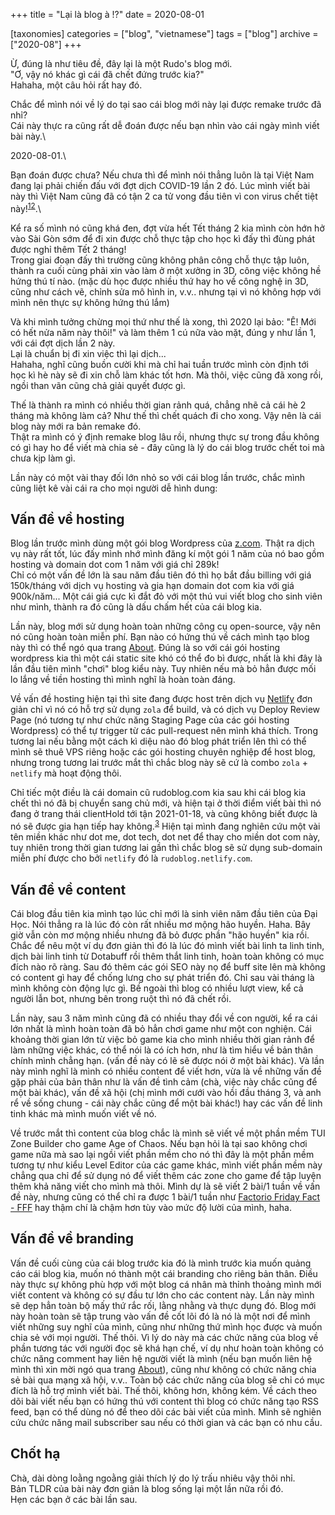 +++
title = "Lại là blog à !?"
date = 2020-08-01

[taxonomies]
categories = ["blog", "vietnamese"]
tags = ["blog"]
archive = ["2020-08"]
+++

Ừ, đúng là như tiêu đề, đây lại là một Rudo's blog mới.\
"Ơ, vậy nó khác gì cái đã chết đứng trước kia?"\
Hahaha, một câu hỏi rất hay đó.

Chắc để mình nói về lý do tại sao cái blog mới này lại được remake trước đã nhỉ?\
Cái này thực ra cũng rất dễ đoán được nếu bạn nhìn vào cái ngày mình viết bài này.\

2020-08-01.\

Bạn đoán được chưa? Nếu chưa thì để mình nói thẳng luôn là tại
Việt Nam đang lại phải chiến đấu với đợt dịch COVID-19 lần 2 đó. Lúc mình viết bài
này thì Việt Nam cũng đã có tận 2 ca tử vong đầu tiên vì con virus chết tiệt này!<sup>[1](https://vtv.vn/xa-hoi/viet-nam-co-ca-dau-tien-tu-vong-do-dich-covid-19-20200731142655572.htm)[2](https://vnexpress.net/them-mot-benh-nhan-covid-19-tu-vong-4139522.html)</sup>.\
<!-- more -->

Kể ra số mình nó cũng khá đen, đợt vừa hết Tết tháng 2 kia mình còn hớn hở
vào Sài Gòn sớm để đi xin được chỗ thực tập cho học kì đấy thì đùng phát được nghỉ thêm Tết 2 tháng!\
Trong giai đoạn đấy thì trường cũng không phân công chỗ thực tập luôn,
thành ra cuối cùng phải xin vào làm ở một xưởng in 3D, công việc không hề hứng thú tí nào.
(mặc dù học được nhiều thứ hay ho về công nghệ in 3D, cũng như cách vẽ, chỉnh sửa mô hình in, v.v..
nhưng tại vì nó không hợp với mình nên thực sự không hứng thú lắm)

Và khi mình tưởng chừng mọi thứ như thế là xong, thì 2020 lại bảo: "Ê! Mới có hết nửa năm
này thôi!" và làm thêm 1 cú nữa vào mặt, đúng y như lần 1, với cái đợt dịch lần 2 này.\
Lại là chuẩn bị đi xin việc thì lại dịch...\
Hahaha, nghĩ cũng buồn cười khi mà chỉ hai tuần trước mình còn định tới học kì hè này sẽ đi xin chỗ làm khác
tốt hơn. Mà thôi, việc cũng đã xong rồi, ngồi than vãn cũng chả giải quyết được gì.

Thế là thành ra mình có nhiều thời gian rảnh quá, chẳng nhẽ cả cái hè 2 tháng mà không làm cả?
Như thế thì chết quách đi cho xong. Vậy nên là cái blog này mới ra bản remake đó.\
Thật ra mình có ý định remake blog lâu rồi, nhưng thực sự trong đầu không có gì hay ho
để viết mà chia sẻ - đây cũng là lý do cái blog trước chết toi mà chưa kịp làm gì.

Lần này có một vài thay đối lớn nhỏ so với cái blog lần trước, chắc mình cũng liệt kê vài cái
ra cho mọi người dễ hình dung:

## Vấn đề về hosting
Blog lần trước mình dùng một gói blog Wordpress của [z.com](https://z.com/vn/).
Thật ra dịch vụ này rất tốt, lúc đấy mình nhớ mình đăng kí một gói 1 năm của nó bao gồm
hosting và domain dot com 1 năm với giá chỉ 289k!\
Chỉ có một vấn đề lớn là sau năm đầu tiên đó thì họ bắt đầu billing với giá 150k/tháng với dịch
vụ hosting và gia hạn domain dot com kia với giá 900k/năm...
Một cái giá cực kì đắt đỏ với một thú vui viết blog cho sinh viên như mình,
thành ra đó cũng là dấu chấm hết của cái blog kia.

Lần này, blog mới sử dụng hoàn toàn những công cụ open-source, vậy nên nó cũng hoàn toàn miễn phí.
Bạn nào có hứng thú về cách mình tạo blog này thì có thể ngó qua trang [About](@/pages/about.md).
Đúng là so với cái gói hosting wordpress kia thì một cái static site khó có thể đo bì được, nhất là
khi đây là lần đầu tiên mình "chơi" blog kiểu này. Tuy nhiên nếu mà bỏ hẳn được mối lo lắng về tiền
hosting thì mình nghĩ là hoàn toàn đáng.

Về vấn đề hosting hiện tại thì site đang được host trên dịch vụ [Netlify](https://www.netlify.com/)
đơn giản chỉ vì nó có hỗ trợ sử dụng `zola` để build, và có dịch vụ Deploy Review Page (nó tương tự như
chức năng Staging Page của các gói hosting Wordpress) có thể tự trigger từ  các pull-request nên mình khá thích.
Trong tương lai nếu bằng một cách kì diệu nào đó blog phát triển lên thì có thể mình sẽ thuê VPS riêng
hoặc các gói hosting chuyên nghiệp để host blog, nhưng trong tương lai trước mắt thì chắc blog này
sẽ cứ là combo `zola` + `netlify` mà hoạt động thôi.

Chỉ tiếc một điều là cái domain cũ rudoblog.com kia sau khi cái blog kia chết thì nó đã bị chuyển
sang chủ mới, và hiện tại ở thời điểm viết bài thì nó đang ở trang thái clientHold tới tận 2021-01-18,
và cũng không biết được là nó sẽ được gia hạn tiếp hay không.<sup>[3](https://whois.domaintools.com/rudoblog.com)</sup>
Hiện tại mình đang nghiên cứu một vài tên miền khác như dot me, dot tech, dot net để thay cho miền dot com này,
tuy nhiên trong thời gian tương lai gần thì chắc blog sẽ sử dụng sub-domain miễn phí được cho bởi `netlify`
đó là `rudoblog.netlify.com`.

## Vấn đề về content
Cái blog đầu tiên kia mình tạo lúc chỉ mới là sinh viên năm đầu tiên của Đại Học.
Nói thẳng ra là lúc đó còn rất nhiều mơ mộng hão huyền. Haha. Bây giờ vẫn còn mơ mộng nhiều
nhưng đã bỏ được phần "hão huyền" kia rồi. Chắc để nêu một ví dụ đơn giản thì đó là lúc đó
mình viết bài linh ta linh tinh, dịch bài linh tinh từ Dotabuff rồi thêm thắt linh tinh, hoàn toàn
không có mục đích nào rõ ràng. Sau đó thêm các gói SEO này nọ để buff site lên mà không có
content gì hay để chống lưng cho sự phát triển đó. Chỉ sau vài tháng là mình không còn động lực gì.
Bề ngoài thì blog có nhiều lượt view, kể cả người lẫn bot, nhưng bên trong ruột thì nó đã chết rồi.

Lần này, sau 3 năm mình cũng đã có nhiều thay đổi về con người, kể ra cái lớn nhất là mình hoàn toàn
đã bỏ hẳn chơi game như một con nghiện. Cái khoảng thời gian lớn từ việc bỏ game kia cho mình nhiều
thời gian rảnh để làm những việc khác, có thể nói là có ích hơn, như là tìm hiểu về bản thân chính
mình chẳng hạn. (vấn đề này có lẽ sẽ được nói ở một bài khác).
Và lần này mình nghĩ là mình có nhiều content để viết hơn, vừa là về những vấn đề gặp phải của bản thân
như là vấn đề tình cảm (chà, việc này chắc cũng để một bài khác), vấn đề xã hội (chị mình mới cưới vào
hồi đầu tháng 3, và anh rể về sống chung - cái này chắc cũng để một bài khác!) hay các vấn đề linh tinh
khác mà mình muốn viết về nó.

Về trước mắt thì content của blog chắc là mình sẽ viết về một phần mềm TUI Zone Builder cho game
Age of Chaos. Nếu bạn hỏi là tại sao không chơi game nữa mà sao lại ngồi viết phần mềm cho nó thì
đây là một phần mềm tương tự như kiểu Level Editor của các game khác, mình viết phần mềm này chẳng qua
chỉ để sử dụng nó để viết thêm các zone cho game để tập luyện thêm khả năng viết cho mình mà thôi.
Mình dự là sẽ viết 2 bài/1 tuần về vấn đề này, nhưng cũng có thể chỉ ra được 1 bài/1 tuần như
[Factorio Friday Fact - FFF](https://factorio.com/blog/) hay thậm chí là chậm hơn tùy vào mức độ lười
của mình, haha.

## Vấn đề về branding
Vấn đề cuối cùng của cái blog trước kia đó là mình trước kia muốn quảng cáo cái blog kia, muốn nó
thành một cái branding cho riêng bản thân. Điều này thực sự không phù hợp với một blog cá nhân mà
thỉnh thoảng mình mới viết content và không có sự đầu tư lớn cho các content này.
Lần này mình sẽ dẹp hẳn toàn bộ mấy thứ rắc rối, lằng nhằng và thực dụng đó.
Blog mới này hoàn toàn sẽ tập trung vào vấn đề cốt lõi đó là nó là một nơi để mình viết những suy
nghĩ của mình, cũng như những thứ mình học được và muốn chia sẻ với mọi người. Thế thôi.
Vì lý do này mà các chức năng của blog về phần tương tác với người đọc sẽ khá hạn chế, ví dụ như hoàn
toàn không có chức năng comment hay liên hệ người viết là mình (nếu bạn muốn liên hệ mình thì xin mời
ngó qua trang [About](@/pages/about.md)), cũng như không có chức năng chia sẻ bài qua mạng xã hội, v.v..
Toàn bộ các chức năng của blog sẽ chỉ có mục đích là hỗ trợ mình viết bài. Thế thôi, không hơn, không kém.
Về cách theo dõi bài viết nếu bạn có hứng thú với content thì blog có chức năng tạo RSS feed, bạn có thể
dùng nó để theo dõi các bài viết của mình. Mình sẽ nghiên cứu chức năng mail subscriber sau nếu có thời gian
và các bạn có nhu cầu.

## Chốt hạ
Chà, dài dòng loằng ngoằng giải thích lý do lý trấu nhiêu vậy thôi nhỉ.\
Bản TLDR của bài này đơn giản là blog sống lại một lần nữa rồi đó.\
Hẹn các bạn ở các bài lần sau.
